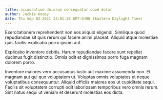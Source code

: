 ```yaml
---
title: accusantium dolorum consequatur quod dolor
author: Jackie Kozey
date: Thu Sep 02 2021 23:01:28 GMT-0400 (Eastern Daylight Time)
---
```

Exercitationem reprehenderit non eos aliquid eligendi. Similique quod repudiandae sit quis rerum qui facere animi placeat. Aliquid atque molestiae quis facilis explicabo porro ipsum aut.

 Explicabo inventore debitis. Harum repudiandae facere sunt repellat ducimus fugit distinctio. Omnis odit et dignissimos porro fuga magnam dolorem porro.

 Inventore maiores vero accusamus iusto aut maxime assumenda non. Et magnam aut qui quo voluptatem ut. Voluptas omnis voluptates et neque voluptatibus consequuntur. Aliquid officiis maiores eos ut cupiditate sequi. Facilis sit voluptatem corrupti odit laboriosam temporibus vero omnis rerum. Sint natus sequi ut veniam et deserunt molestias eos dicta.